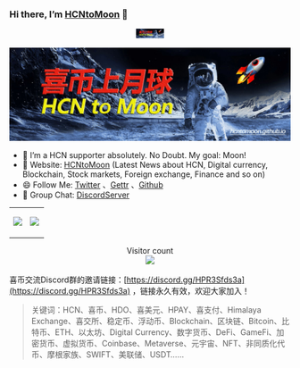 ### Hi there, I’m [HCNtoMoon](https://hcntomoon.github.io/) 👋 


<p align="center">
  <img src="https://github.com/HCNtoMoon/HCNtoMoon.github.io/raw/gh-pages/images/about/HCNtoMoon.jpg" width="10%">
</p>

![喜币上月球 HCN to Moon图片](https://github.com/HCNtoMoon/HCNtoMoon.github.io/raw/gh-pages/images/about/HCNtoMoon.jpg "喜币上月球")

- 🔭 I’m a HCN supporter absolutely. No Doubt. My goal: Moon! 
- 🚀️ Website:  [HCNtoMoon](https://hcntomoon.github.io/) (Latest News about HCN, Digital currency, Blockchain, Stock markets, Foreign exchange, Finance and so on)
- 😄 Follow Me:  [Twitter](https://twitter.com/HCNtoMoon) 、[Gettr](https://gettr.com/user/hcntomoon) 、[Github](https://github.com/HCNtoMoon)
- 👯 Group Chat:  [DiscordServer](https://discord.gg/HPR3Sfds3a) 


<table width="800px">
<tr>
<td valign="top" width="48%">

![](https://github-readme-stats.vercel.app/api?username=hcntomoon&&show_icons=true&title_color=ffffff&icon_color=bb2acf&text_color=daf7dc&bg_color=151515)


</td>



<td valign="top" width="52%">

![](https://activity-graph.herokuapp.com/graph?username=hcntomoon&theme=redical)



</td>
</tr>

</table>

<p align="center"> 
  Visitor count<br>
  <img src="https://profile-counter.glitch.me/hcntomoon/count.svg" />
</p>



喜币交流Discord群的邀请链接：[https://discord.gg/HPR3Sfds3a](https://discord.gg/HPR3Sfds3a) ，链接永久有效，欢迎大家加入！


> 关键词：HCN、喜币、HDO、喜美元、HPAY、喜支付、Himalaya Exchange、喜交所、稳定币、浮动币、Blockchain、区块链、Bitcoin、比特币、ETH、以太坊、Digital Currency、数字货币、DeFi、GameFi、加密货币、虚拟货币、Coinbase、Metaverse、元宇宙、NFT、非同质化代币、摩根家族、SWIFT、美联储、USDT……
